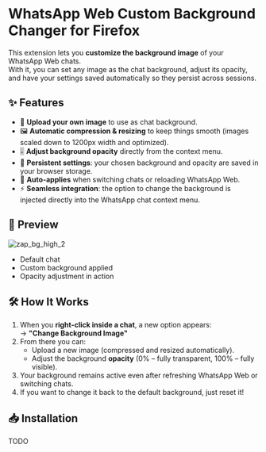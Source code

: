 # WhatsApp Web Custom Background Changer for Firefox

This extension lets you **customize the background image** of your WhatsApp Web chats.  
With it, you can set any image as the chat background, adjust its opacity, and have your settings saved automatically so they persist across sessions.

## ✨ Features

- 📂 **Upload your own image** to use as chat background.
- 🖼️ **Automatic compression & resizing** to keep things smooth (images scaled down to 1200px width and optimized).
- 🎚️ **Adjust background opacity** directly from the context menu.
- 💾 **Persistent settings**: your chosen background and opacity are saved in your browser storage.
- 🔄 **Auto-applies** when switching chats or reloading WhatsApp Web.
- ⚡ **Seamless integration**: the option to change the background is injected directly into the WhatsApp chat context menu.

## 📸 Preview

![zap_bg_high_2](https://github.com/user-attachments/assets/fa3329fe-e6ed-4c63-9232-5c3172a3e47c)


- Default chat
- Custom background applied
- Opacity adjustment in action

## 🛠️ How It Works

1. When you **right-click inside a chat**, a new option appears:  
   → **"Change Background Image"**
2. From there you can:
   - Upload a new image (compressed and resized automatically).
   - Adjust the background **opacity** (0% – fully transparent, 100% – fully visible).
3. Your background remains active even after refreshing WhatsApp Web or switching chats.
4. If you want to change it back to the default background, just reset it!

## 📥 Installation

TODO
